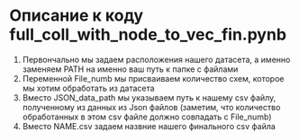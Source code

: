 # Описание к коду full_coll_with_node_to_vec_fin.pynb

1. Первончально мы задаем расположения нашего датасета, а именно заменяем PATH на именно ваш путь к папке с файлами
2. Переменной File_numb мы присваиваем количество схем, которое мы хотим обработать из датасета
3. Вместо JSON_data_path мы указываем путь к нашему csv файлу, полученному из данных из Json файлов (заметим, что количество обработанных в этом csv файле должно совпадать с File_numb)
4. Вместо NAME.csv задаем назвние нашего финального csv файла
